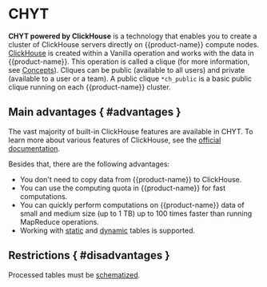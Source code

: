 # CHYT

**CHYT powered by ClickHouse** is a technology that enables you to create a cluster of ClickHouse servers directly on {{product-name}} compute nodes.
[ClickHouse](https://clickhouse.com/) is created within a Vanilla operation and works with the data in {{product-name}}. This operation is called a clique (for more information, see [Concepts](../../../../user-guide/data-processing/chyt/general.md#what-is)). Cliques can be public (available to all users) and private (available to a user or a team). A public clique `*ch_public` is a basic public clique running on each {{product-name}} cluster.


## Main advantages { #advantages }

The vast majority of built-in ClickHouse features are available in CHYT. To learn more about various features of ClickHouse, see the [official documentation](https://clickhouse.com/docs/ru/).

Besides that, there are the following advantages:
- You don't need to copy data from {{product-name}} to ClickHouse.
- You can use the computing quota in {{product-name}} for fast computations.
- You can quickly perform computations on {{product-name}} data of small and medium size (up to 1 TB) up to 100 times faster than running MapReduce operations.
- Working with [static](../../../../user-guide/storage/static-tables.md) and [dynamic](../../../../user-guide/dynamic-tables/overview.md) tables is supported.

## Restrictions { #disadvantages }

Processed tables must be [schematized](../../../../user-guide/storage/static-schema.md).




